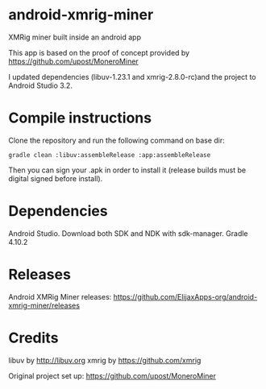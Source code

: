 # android-xmrig-miner
XMRig miner built inside an android app


This app is based on the proof of concept provided by https://github.com/upost/MoneroMiner

I updated dependencies (libuv-1.23.1 and xmrig-2.8.0-rc)and the project to Android Studio 3.2.


# Compile instructions
Clone the repository and run the following command on base dir:
```
gradle clean :libuv:assembleRelease :app:assembleRelease
```
Then you can sign your .apk in order to install it (release builds must be digital signed before install).

# Dependencies

Android Studio.
Download both SDK and NDK with sdk-manager.
Gradle 4.10.2

# Releases
Android XMRig Miner releases: https://github.com/ElijaxApps-org/android-xmrig-miner/releases

# Credits
libuv by http://libuv.org
xmrig by https://github.com/xmrig

Original project set up:
https://github.com/upost/MoneroMiner
